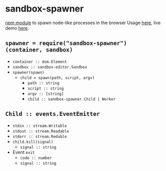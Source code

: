 # sandbox-spawner

[npm module](https://www.npmjs.com/package/sandbox-spawner) to spawn node-like processes in the browser
Usage [here](/demo), live demo [here](https://cdn.rawgit.com/lachrist/sandbox-spawner/97850444/demo/index.html).

## `spawner = require("sandbox-spawner")(container, sandbox)`

* `container :: dom.Element`
* `sandbox :: sandbox-editor.Sandbox`
* `spawner(spawn)`
  * `child = spawn(path, script, argv)`
    * `path :: string`
    * `script :: string`
    * `argv :: [string]`
    * `child :: sandbox-spawner.Child | Worker`

## `Child :: events.EventEmitter`

* `stdin :: stream.Writable`
* `stdout :: stream.Readable`
* `stderr :: stream.Redable`
* `child.kill(signal)`
  * `signal :: string`
* Event `exit`
  * `code :: number`
  * `signal :: string`

